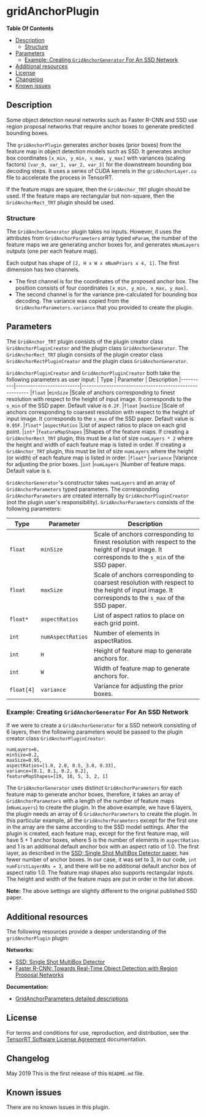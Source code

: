 # gridAnchorPlugin

**Table Of Contents**
- [Description](#description)
    * [Structure](#structure)
- [Parameters](#parameters)
	* [Example: Creating `GridAnchorGenerator` For An SSD Network](#example-creating-gridanchorgenerator-for-an-ssd-network)
- [Additional resources](#additional-resources)
- [License](#license)
- [Changelog](#changelog)
- [Known issues](#known-issues)

## Description

Some object detection neural networks such as Faster R-CNN and SSD use region proposal networks that require anchor boxes to generate predicted bounding boxes.

The `gridAnchorPlugin` generates anchor boxes (prior boxes) from the feature map in object detection models such as SSD. It generates anchor box coordinates `[x_min, y_min, x_max, y_max]` with variances (scaling factors) `[var_0, var_1, var_2, var_3]` for the downstream bounding box decoding steps. It uses a series of CUDA kernels in the `gridAnchorLayer.cu` file to accelerate the process in TensorRT.

If the feature maps are square, then the `GridAnchor_TRT` plugin should be used. If the feature maps
are rectangular but non-square, then the `GridAnchorRect_TRT` plugin should be used.

### Structure

The `GridAnchorGenerator` plugin takes no inputs. However, it uses the attributes from `GridAnchorParameters` array typed `mParam`, the number of the feature maps we are generating anchor boxes for, and generates `mNumLayers` outputs (one per each feature map).

Each output has shape of `[2, H x W x mNumPriors x 4, 1]`. The first dimension has two channels.

-  The first channel is for the coordinates of the proposed anchor box. The position consists of four coordinates `[x_min, y_min, x_max, y_max]`.
-  The second channel is for the variance pre-calculated for bounding box decoding. The variance was copied from the `GridAnchorParameters.variance` that you provided to create the plugin.

## Parameters

The `GridAnchor_TRT` plugin consists of the plugin creator class `GridAnchorPluginCreator` and the plugin class `GridAnchorGenerator`.
The `GridAnchorRect_TRT` plugin consists of the plugin creator class `GridAnchorRectPluginCreator` and the plugin class `GridAnchorGenerator`.

`GridAnchorPluginCreator` and `GridAnchorPluginCreator` both take the following parameters as user input:
| Type     | Parameter                | Description
|----------|--------------------------|--------------------------------------------------------
|`float`   |`minSize`                 |Scale of anchors corresponding to finest resolution with respect to the height of input image. It corresponds to the `s_min` of the SSD paper. Default value is `0.2F`.
|`float`   |`maxSize`                 |Scale of anchors corresponding to coarsest resolution with respect to the height of input image. It corresponds to the `s_max` of the SSD paper. Default value is `0.95F`.
|`float*`  |`aspectRatios`            |List of aspect ratios to place on each grid point.
|`int*`    |`featureMapShapes`        |Shapes of the feature maps. If creating a `GridAnchorRect_TRT` plugin, this must be a list of size `numLayers * 2` where the height and width of each feature map is listed in order. If creating a `GridAnchor_TRT` plugin, this must be list of size `numLayers` where the height (or width) of each feature map is listed in order.
|`float*`  |`variance`                |Variance for adjusting the prior boxes.
|`int`     |`numLayers`               |Number of feature maps. Default value is `6`.
  
`GridAnchorGenerator`'s constructor takes `numLayers` and an array of `GridAnchorParameters` typed parameters. The corresponding `GridAnchorParameters` are created internally by `GridAnchorPluginCreator` (not the plugin user's responsibility). `GridAnchorParameters` consists of the following parameters:

| Type     | Parameter                | Description
|----------|--------------------------|--------------------------------------------------------
|`float`   |`minSize`                 |Scale of anchors corresponding to finest resolution with respect to the height of input image. It corresponds to the `s_min` of the SSD paper.
|`float`   |`maxSize`                 |Scale of anchors corresponding to coarsest resolution with respect to the height of input image. It corresponds to the `s_max` of the SSD paper.
|`float*`  |`aspectRatios`            |List of aspect ratios to place on each grid point.
|`int`     |`numAspectRatios`         |Number of elements in aspectRatios.
|`int`     |`H`                       |Height of feature map to generate anchors for.
|`int`     |`W`                       |Width of feature map to generate anchors for.
|`float[4]`|`variance`                |Variance for adjusting the prior boxes.

### Example: Creating `GridAnchorGenerator` For An SSD Network

If we were to create a `GridAnchorGenerator` for a SSD network consisting of 6 layers, then the following parameters would be passed to the plugin creator class `GridAnchorPluginCreator`:
```
numLayers=6,
minSize=0.2,
maxSize=0.95,
aspectRatios=[1.0, 2.0, 0.5, 3.0, 0.33],
variance=[0.1, 0.1, 0.2, 0.2],
featureMapShapes=[19, 10, 5, 3, 2, 1]
```
 
The `GridAnchorGenerator` uses distinct `GridAnchorParameters` for each feature map to generate anchor boxes, therefore, it takes an array of `GridAnchorParameters` with a length of the number of feature maps (`mNumLayers`) to create the plugin. In the above example, we have 6 layers, the plugin needs an array of 6 `GridAnchorParameters` to create the plugin. In this particular example, all the `GridAnchorParameters` except for the first one in the array are the same according to the SSD model settings. After the plugin is created, each feature map, except for the first feature map, will have 5 + 1 anchor boxes, where 5 is the number of elements in `aspectRatios` and 1 is an additional default anchor box with an aspect ratio of 1.0. The first layer, as described in the [SSD: Single Shot MultiBox Detector paper](https://arxiv.org/pdf/1512.02325.pdf), has fewer number of anchor boxes. In our case, it was set to 3, in our code, `int numFirstLayerARs = 3`, and there will be no additional default anchor box of aspect ratio 1.0. The feature map shapes also supports rectangular inputs. The height and width of the feature maps are put in order in the list above.

**Note:** The above settings are slightly different to the original published SSD paper.

## Additional resources

The following resources provide a deeper understanding of the `gridAnchorPlugin` plugin:

**Networks:**
-   [SSD: Single Shot MultiBox Detector](https://arxiv.org/abs/1512.02325)
-   [Faster R-CNN: Towards Real-Time Object Detection with Region Proposal Networks](https://arxiv.org/abs/1506.01497)

**Documentation:**
-   [GridAnchorParameters detailed descriptions](https://docs.nvidia.com/deeplearning/sdk/tensorrt-api/c_api/structnvinfer1_1_1plugin_1_1_grid_anchor_parameters.html)


## License

For terms and conditions for use, reproduction, and distribution, see the [TensorRT Software License Agreement](https://docs.nvidia.com/deeplearning/sdk/tensorrt-sla/index.html) 
documentation.


## Changelog

May 2019
This is the first release of this `README.md` file.


## Known issues

There are no known issues in this plugin.
